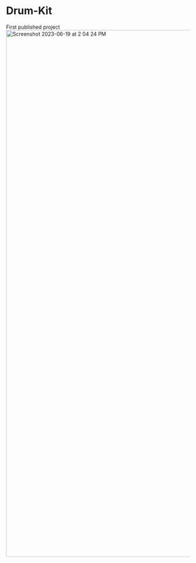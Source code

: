 # Drum-Kit
First published project
<img width="1440" alt="Screenshot 2023-06-19 at 2 04 24 PM" src="https://github.com/0xJeu/Drum-Kit/assets/129988927/62b88e2c-ee6e-4710-ab02-9bfb3199faca">
